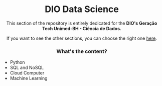 <h1 align="center"> DIO Data Science </h1>

<p align="center"> This section of the repository is entirely dedicated for the <strong> DIO's Geração Tech Unimed-BH - Ciência de Dados.</strong></p>
<p align="center"> If you want to see the other sections, you can choose the right one <a href="https://github.com/AkkoS2/Studies">here</a>. </p>

<h3 align="center"> What's the content? </h3>

<ul>
  <li> Python
  <li> SQL and NoSQL
  <li> Cloud Computer
  <li> Machine Learning
</ul>
